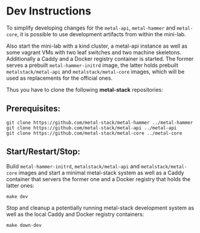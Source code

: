 # Dev Instructions

To simplify developing changes for the `metal-api`, `metal-hammer` and `metal-core`, it is possible to use development artifacts from within the mini-lab.

Also start the mini-lab with a kind cluster, a metal-api instance
as well as some vagrant VMs with two leaf switches and two machine skeletons.
Additionally a Caddy and a Docker registry container is started.
The former serves a prebuilt `metal-hammer-initrd` image, the latter holds
prebuilt `metalstack/metal-api` and `metalstack/metal-core` images,
which will be used as replacements for the official ones.

Thus you have to clone the following **metal-stack** repositories:

## Prerequisites:

```shell script
git clone https://github.com/metal-stack/metal-hammer ../metal-hammer
git clone https://github.com/metal-stack/metal-api ../metal-api
git clone https://github.com/metal-stack/metal-core ../metal-core
```

## Start/Restart/Stop:

Build `metal-hammer-initrd`, `metalstack/metal-api` and `metalstack/metal-core` images and start
a minimal metal-stack system as well as a Caddy container that servers the former one
and a Docker registry that holds the latter ones:

```shell script
make dev
```

Stop and cleanup a potentially running metal-stack development system
as well as the local Caddy and Docker registry containers:

```shell script
make down-dev
```
